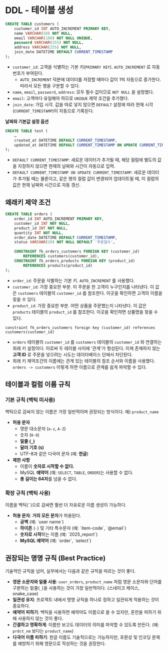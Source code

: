 # DDL - 테이블 생성

```sql
CREATE TABLE customers (
	customer_id INT AUTO_INCREMENT PRIMARY KEY,
	name VARCHAR(50) NOT NULL,
	email VARCHAR(100) NOT NULL UNIQUE,
	password VARCHAR(255) NOT NULL,
	address VARCHAR(255) NOT NULL,
	join_date DATETIME DEFAULT CURRENT_TIMESTAMP
);
```

- `customer_id`: 고객을 식별하는 기본 키(`PRIMARY KEY`). `AUTO_INCREMENT` 로 자동 번호가 부여된다.
	- `AUTO_INCREMENT` 덕분에 데이터를 저장할 때마다 값이 1씩 자동으로 증가한다. 따라서 모든 행을 구분할 수 있다.
- `name`, `email`, `password`, `address`: 모두 필수 값이므로 `NOT NULL` 을 설정했다.
- `email`: 고객마다 유일해야 하므로 `UNIQUE` 제약 조건을 추가했다.
- `join_date`: 가입 시각. 값을 따로 넣지 않으면 `DEFAULT` 설정에 따라 현재 시각(`CURRENT_TIMESTAMP`)이 자동으로 기록된다.

**날짜와 기본값 설정 옵션**

```sql
CREATE TABLE test (
	…
	created_at DATETIME DEFAULT CURRENT_TIMESTAMP,
	updated_at DATETIME DEFAULT CURRENT_TIMESTAMP ON UPDATE CURRENT_TIMESTAMP
);
```

- `DEFAULT CURRENT_TIMESTAMP`: 새로운 데이터가 추가될 때, 해당 컬럼에 별도의 값을 지정하지 않으면 현재의 날짜와 시간이 자동으로 입력.
- `DEFAULT CURRENT_TIMESTAMP ON UPDATE CURRENT_TIMESTAMP`: 새로운 데이터가 추가될 때는 물론이고, 같은 행의 컬럼 값이 변경되어 업데이트될 때, 이 컬럼의 값은 현재 날짜와 시간으로 자동 갱신.

## 왜래키 제약 조건

```sql
CREATE TABLE orders (
	order_id INT AUTO_INCREMENT PRIMARY KEY,
	customer_id INT NOT NULL,
	product_id INT NOT NULL,
	quantity INT NOT NULL,
	order_date DATETIME DEFAULT CURRENT_TIMESTAMP,
	status VARCHAR(20) NOT NULL DEFAULT '주문접수',
	
	CONSTRAINT fk_orders_customers FOREIGN KEY (customer_id)
		REFERENCES customers(customer_id),
	CONSTRAINT fk_orders_products FOREIGN KEY (product_id)
		REFERENCES products(product_id)
);
```

- `order_id`: 주문을 식별하는 기본 키. `AUTO_INCREMENT` 를 사용했다.
- `customer_id`: 가장 중요한 부분. 이 주문을 한 고객이 누구인지를 나타낸다. 이 값은 `customers` 테이블의 `customer_id` 를 참조한다. 이곳을 확인하면 고객의 이름을 찾을 수 있다.
- `product_id`: 가장 중요한 부분. 어떤 상품을 주문했는지 나타낸다. 이 값은 `products` 테이블의 `product_id` 를 참조한다. 이곳을 확인하면 상품명을 찾을 수 있다.

`constraint fk_orders_customers foreign key (customer_id) references customers(customer_id)`
- `orders` 테이블의 `customer_id` 를 `customers` 테이블의 `customer_id` 와 연결하는 외래 키 설정이다. 이로써 두 테이블 사이에 '관계'가 형성된다. 이제 존재하지 않는 **고객 ID** 로 주문을 넣으려는 시도는 데이터베이스 단에서 차단된다.
- 외래 키 제약조건의 이름에는 관계 있는 테이블의 참조 순서와 이름을 사용했다. `orders -> customers` 이렇게 하면 이름으로 관계를 쉽게 파악할 수 있다.

## 테이블과 컬럼 이름 규칙

### 기본 규칙 (백틱 미사용)

백틱으로 감싸지 않는 이름은 가장 일반적이며 권장되는 방식이다. 예) `product_name`

- **허용 문자**
	- 영문 대소문자 (`a-z`, `A-Z`)
	- 숫자 (`0-9`)
	- **밑줄 (`_`)**
	- **달러 기호 (`$`)**
	- UTF-8과 같은 다국어 문자 (예: **한글**)
- **제한 사항**
	- 이름이 **숫자로 시작할 수 없다.**
	- MySQL **예약어** (예: `SELECT`, `TABLE`, `ORDER`)는 사용할 수 없다.
	- **총 길이는 64자**를 넘을 수 없다.

### 확장 규칙 (백틱 사용)

이름을 백틱(`` ` ``)으로 감싸면 훨씬 더 자유로운 이름 생성이 가능하다.
- **허용 문자**: **거의 모든 문자**가 허용된다.
	- **공백** (예: \`user name\`)
	- **하이픈** (`-`) 및 기타 특수문자 (예: \`item-code\`, \`@email\`)
	- **숫자로 시작**하는 이름 (예: \`2025_report\`)
	- **MySQL 예약어** (예: \`order\`, \`select\`)

## 권장되는 명명 규칙 (Best Practice)

기술적인 규칙을 넘어, 실무에서는 다음과 같은 규칙을 따르는 것이 좋다.
- **영문 소문자와 밑줄 사용**: `user_orders`, `product_name` 처럼 영문 소문자와 단어를 구분하는 밑줄(`_`)을 사용하는 것이 가장 일반적이다. (스네이크 케이스, snake_case)
- **일관성 유지**: 프로젝트 내에서 명명 규칙을 하나로 정하고 일관되게 적용하는 것이 중요하다.
- **예약어 피하기**: 백틱을 사용하면 예약어도 이름으로 쓸 수 있지만, 혼란을 피하기 위해 사용하지 않는 것이 좋다.
- **간결하고 명확하게**: 이름만 보고도 데이터의 의미를 파악할 수 있도록 만든다. (예: `prdct_nm` 보다는 `product_name`)
- **다국어 이름 피하기**: 한글 이름도 기술적으로는 가능하지만, 호환성 및 인코딩 문제를 예방하기 위해 영문으로 작성하는 것을 권장한다.
